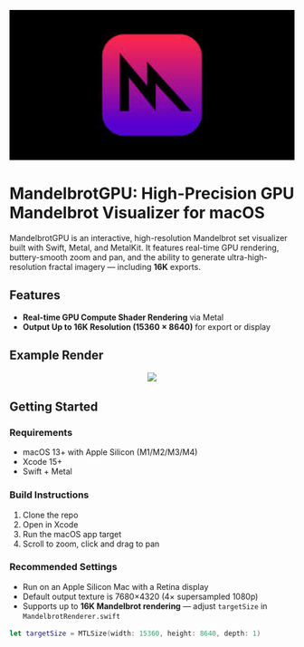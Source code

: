 <p align="center">
  <img src="banner.png" width="1200"/>
</p>


# MandelbrotGPU: High-Precision GPU Mandelbrot Visualizer for macOS

MandelbrotGPU is an interactive, high-resolution Mandelbrot set visualizer built with Swift, Metal, and MetalKit. It features real-time GPU rendering, buttery-smooth zoom and pan, and the ability to generate ultra-high-resolution fractal imagery — including **16K** exports.

## Features

- **Real-time GPU Compute Shader Rendering** via Metal
- **Output Up to 16K Resolution (15360 × 8640)** for export or display

## Example Render
<p align="center">
  <img src="mandelbrot_16k.png" width="600"/>
</p>

## Getting Started

### Requirements

- macOS 13+ with Apple Silicon (M1/M2/M3/M4)
- Xcode 15+
- Swift + Metal

### Build Instructions

1. Clone the repo
2. Open in Xcode
3. Run the macOS app target
4. Scroll to zoom, click and drag to pan

### Recommended Settings

- Run on an Apple Silicon Mac with a Retina display
- Default output texture is 7680×4320 (4× supersampled 1080p)
- Supports up to **16K Mandelbrot rendering** — adjust `targetSize` in `MandelbrotRenderer.swift`

```swift
let targetSize = MTLSize(width: 15360, height: 8640, depth: 1)
```
